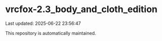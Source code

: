 # vrcfox-2.3_body_and_cloth_edition

Last updated: 2025-06-22 23:56:47

This repository is automatically maintained.

